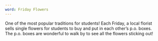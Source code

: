 ```yaml
---
word: Friday Flowers
---
```


One of the most popular traditions for students! Each Friday, a local florist sells single flowers for students to buy and put in each other’s p.o. boxes. The p.o. boxes are wonderful to walk by to see all the flowers sticking out!
